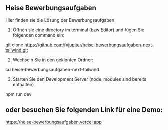 ## Heise Bewerbungsaufgaben
Hier finden sie die Lösung der Bewerbungsaufgaben

1. Öffnen sie eine directory im terminal (bzw Editor) und fügen Sie folgenden command ein:

git clone https://github.com/fvjupiter/heise-bewerbungsaufgaben-next-tailwind.git

2. Wechseln Sie in den geklonten Ordner:

cd heise-bewerbungsaufgaben-next-tailwind

3. Starten Sie den Development Server (node_modules sind bereits enthalten)

npm run dev

## oder besuchen Sie folgenden Link für eine Demo:

https://heise-bewerbungsaufgaben.vercel.app
